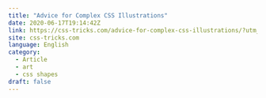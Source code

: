 ```yaml
---
title: "Advice for Complex CSS Illustrations"
date: 2020-06-17T19:14:42Z
link: https://css-tricks.com/advice-for-complex-css-illustrations/?utm_medium=RSS&utm_source=news.12bit.vn
site: css-tricks.com
language: English
category:
  - Article
  - art
  - css shapes
draft: false
---
```

